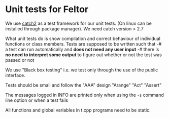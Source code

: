 # Unit tests for Feltor


We use [catch2](https://github.com/catchorg/Catch2) as a test framework for our unit tests.
(On linux can be installed through package manager).
We need catch version > 2.7

What unit tests do is show compilation and correct behaviour of individual functions or class members.
Tests are supposed to be written such that
 -# a test can run automatically and **does not need any user input**
 -# there is **no need to interpret some output** to figure out whether or not the test was passed or not

We use "Black box testing" i.e. we test only through the use of the public interface.

Tests should be small and follow the "AAA" design "Arange" "Act" "Assert"

The messages logged in INFO are printed only when using the `-s` command line option or when a test fails


All functions and global variables in t.cpp programs need to be static.
